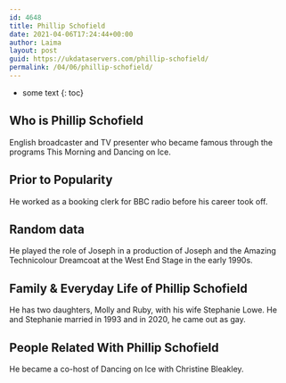 ```yaml
---
id: 4648
title: Phillip Schofield
date: 2021-04-06T17:24:44+00:00
author: Laima
layout: post
guid: https://ukdataservers.com/phillip-schofield/
permalink: /04/06/phillip-schofield/
---
```


* some text
{: toc}


## Who is Phillip Schofield
                  
                  
                  
English broadcaster and TV presenter who became famous through the programs This Morning and Dancing on Ice.
                  
              
            
              
            
                
                
                
## Prior to Popularity
                  
                  
                  
He worked as a booking clerk for BBC radio before his career took off.
                  
              
            
              
            
                
                
                
## Random data
                  
                  
                  
He played the role of Joseph in a production of Joseph and the Amazing Technicolour Dreamcoat at the West End Stage in the early 1990s.
                  
              
            
              
            
                
                
                
## Family & Everyday Life of Phillip Schofield
                  
                  
                  
He has two daughters, Molly and Ruby, with his wife Stephanie Lowe. He and Stephanie married in 1993 and in 2020, he came out as gay. 
                  
              
            
              
            
                
                
                
## People Related With Phillip Schofield
                  
                  
                  
He became a co-host of Dancing on Ice with Christine Bleakley.
                  
              
            
              
            
                
              
            
              
              
            
            
              
            
          
          
          
